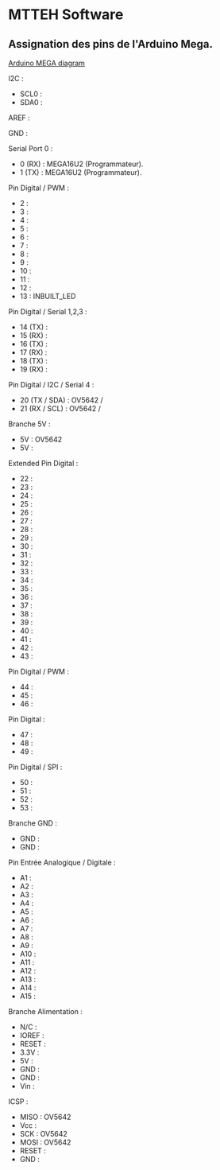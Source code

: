 # MTTEH Software

## Assignation des pins de l'Arduino Mega.
[Arduino MEGA diagram](https://www.theengineeringprojects.com/wp-content/uploads/2018/06/introduction-to-arduino-mega-5.png)

I2C :
 - SCL0 : 
 - SDA0 : 
 
AREF :

GND : 

Serial Port 0 : 
 - 0 (RX) : MEGA16U2 (Programmateur).
 - 1 (TX) : MEGA16U2 (Programmateur).

Pin Digital / PWM : 
 - 2 : 
 - 3 : 
 - 4 : 
 - 5 : 
 - 6 : 
 - 7 : 
 - 8 : 
 - 9 : 
 - 10 : 
 - 11 : 
 - 12 : 
 - 13 : INBUILT_LED 

Pin Digital / Serial 1,2,3 :
 - 14 (TX) : 
 - 15 (RX) : 
 - 16 (TX) : 
 - 17 (RX) : 
 - 18 (TX) : 
 - 19 (RX) : 

Pin Digital / I2C / Serial 4 :
 - 20 (TX / SDA) : OV5642 / 
 - 21 (RX / SCL) : OV5642 / 

Branche 5V :
 - 5V : OV5642
 - 5V : 

Extended Pin Digital :
 - 22 : 
 - 23 : 
 - 24 : 
 - 25 : 
 - 26 : 
 - 27 : 
 - 28 : 
 - 29 : 
 - 30 : 
 - 31 : 
 - 32 : 
 - 33 : 
 - 34 : 
 - 35 : 
 - 36 : 
 - 37 : 
 - 38 : 
 - 39 : 
 - 40 : 
 - 41 : 
 - 42 : 
 - 43 : 

Pin Digital / PWM :
 - 44 : 
 - 45 : 
 - 46 : 

Pin Digital :
 - 47 : 
 - 48 : 
 - 49 : 

Pin Digital / SPI :
 - 50 : 
 - 51 : 
 - 52 : 
 - 53 : 

Branche GND :
 - GND : 
 - GND : 

Pin Entrée Analogique / Digitale :
 - A1 : 
 - A2 : 
 - A3 : 
 - A4 : 
 - A5 : 
 - A6 : 
 - A7 : 
 - A8 : 
 - A9 : 
 - A10 : 
 - A11 : 
 - A12 : 
 - A13 : 
 - A14 : 
 - A15 : 

Branche Alimentation :
 - N/C : 
 - IOREF : 
 - RESET : 
 - 3.3V : 
 - 5V : 
 - GND : 
 - GND : 
 - Vin :
 
ICSP : 
 - MISO : OV5642
 - Vcc : 
 - SCK : OV5642
 - MOSI : OV5642
 - RESET : 
 - GND : 
 
 
